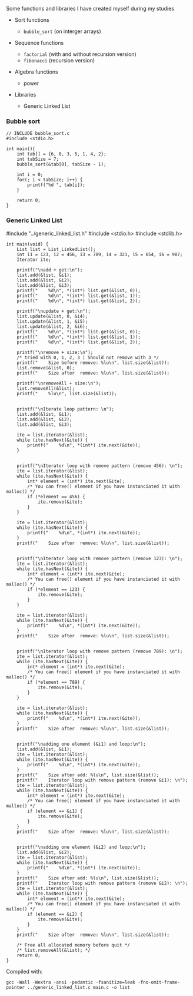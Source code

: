 Some functions and libraries I have created myself during my studies

* Sort functions
    * `bubble_sort` (on interger arrays)
	
* Sequence functions
    * `factorial` (with and without recursion version)
    * `fibonacci` (recursion version)

* Algebra functions
    * power

* Libraries
    * Generic Linked List
	

### Bubble sort
  
    // INCLUDE bubble_sort.c
    #include <stdio.h>

    int main(){
        int tab[] = {6, 0, 3, 5, 1, 4, 2};
	    int tabSize = 7;
        bubble_sort(&tab[0], tabSize - 1);
	
	    int i = 0;
        for(; i < tabSize; i++) {
		    printf("%d ", tab[i]);
	    }
	
        return 0;
    }


### Generic Linked List


#include "../generic_linked_list.h"
#include <stdio.h>
#include <stdlib.h>

    int main(void) {
        List list = List_LinkedList();
        int i1 = 123, i2 = 456, i3 = 789, i4 = 321, i5 = 654, i6 = 987;
        Iterator ite;

        printf("\nadd + get:\n");
        list.add(&list, &i1);
        list.add(&list, &i2);
        list.add(&list, &i3);
        printf("    %d\n", *(int*) list.get(&list, 0));
        printf("    %d\n", *(int*) list.get(&list, 1));
        printf("    %d\n", *(int*) list.get(&list, 2));

        printf("\nupdate + get:\n");
        list.update(&list, 0, &i4);
        list.update(&list, 1, &i5);
        list.update(&list, 2, &i6);
        printf("    %d\n", *(int*) list.get(&list, 0));
        printf("    %d\n", *(int*) list.get(&list, 1));
        printf("    %d\n", *(int*) list.get(&list, 2));

        printf("\nremove + size:\n");
        /* tried with 0, 1, 2, 3 | Should not remove with 3 */
        printf("    Size before remove: %lu\n", list.size(&list));
        list.remove(&list, 0);
        printf("    Size after  remove: %lu\n", list.size(&list));

        printf("\nremoveAll + size:\n");
        list.removeAll(&list);
        printf("    %lu\n", list.size(&list));
        

        printf("\nIterate loop pattern: \n");
        list.add(&list, &i1);
        list.add(&list, &i2);
        list.add(&list, &i3);

        ite = list.iterator(&list);
        while (ite.hasNext(&ite)) {
            printf("    %d\n", *(int*) ite.next(&ite));
        }


        printf("\nIterator loop with remove pattern (remove 456): \n");
        ite = list.iterator(&list);
        while (ite.hasNext(&ite)) {
            int* element = (int*) ite.next(&ite);
            /* You can free() element if you have instanciated it with malloc() */
            if (*element == 456) {
                ite.remove(&ite);
            }
        }

        ite = list.iterator(&list);
        while (ite.hasNext(&ite)) {
            printf("    %d\n", *(int*) ite.next(&ite));
        }
        printf("    Size after  remove: %lu\n", list.size(&list));


        printf("\nIterator loop with remove pattern (remove 123): \n");
        ite = list.iterator(&list);
        while (ite.hasNext(&ite)) {
            int* element = (int*) ite.next(&ite);
            /* You can free() element if you have instanciated it with malloc() */
            if (*element == 123) {
                ite.remove(&ite);
            }
        }

        ite = list.iterator(&list);
        while (ite.hasNext(&ite)) {
            printf("    %d\n", *(int*) ite.next(&ite));
        }
        printf("    Size after  remove: %lu\n", list.size(&list));


        printf("\nIterator loop with remove pattern (remove 789): \n");
        ite = list.iterator(&list);
        while (ite.hasNext(&ite)) {
            int* element = (int*) ite.next(&ite);
            /* You can free() element if you have instanciated it with malloc() */
            if (*element == 789) {
                ite.remove(&ite);
            }
        }

        ite = list.iterator(&list);
        while (ite.hasNext(&ite)) {
            printf("    %d\n", *(int*) ite.next(&ite));
        }
        printf("    Size after  remove: %lu\n", list.size(&list));


        printf("\nadding one element (&i1) and loop:\n");
        list.add(&list, &i1);
        ite = list.iterator(&list);
        while (ite.hasNext(&ite)) {
            printf("    %d\n", *(int*) ite.next(&ite));
        }
        printf("    Size after add: %lu\n", list.size(&list));
        printf("    Iterator loop with remove pattern (remove &i1): \n");
        ite = list.iterator(&list);
        while (ite.hasNext(&ite)) {
            int* element = (int*) ite.next(&ite);
            /* You can free() element if you have instanciated it with malloc() */
            if (element == &i1) {
                ite.remove(&ite);
            }
        }
        printf("    Size after  remove: %lu\n", list.size(&list));


        printf("\nadding one element (&i2) and loop:\n");
        list.add(&list, &i2);
        ite = list.iterator(&list);
        while (ite.hasNext(&ite)) {
            printf("    %d\n", *(int*) ite.next(&ite));
        }
        printf("    Size after add: %lu\n", list.size(&list));
        printf("    Iterator loop with remove pattern (remove &i2): \n");
        ite = list.iterator(&list);
        while (ite.hasNext(&ite)) {
            int* element = (int*) ite.next(&ite);
            /* You can free() element if you have instanciated it with malloc() */
            if (element == &i2) {
                ite.remove(&ite);
            }
        }
        printf("    Size after  remove: %lu\n", list.size(&list));

        /* Free all allocated memory before quit */
        /* list.removeAll(&list); */
        return 0;
    }


Compiled with:

    gcc -Wall -Wextra -ansi -pedantic -fsanitize=leak -fno-omit-frame-pointer ../generic_linked_list.c main.c -o list

